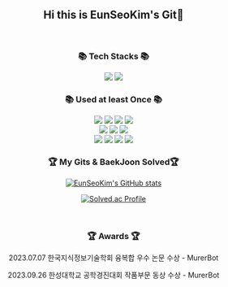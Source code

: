 <div align = "center">
	
<br><br>
  ## Hi this is EunSeoKim's Git👋
<br>

  ### 📚 Tech Stacks 📚
   
  <img src="https://img.shields.io/badge/Python-orange?style=for-the-badge&logoColor=white"> 
  <img src="https://img.shields.io/badge/Java-d1j2v4?style=for-the-badge&logoColor=white"> 

  <br>	

### 📚 Used at least Once  📚

  <img src="https://img.shields.io/badge/c-green?style=for-the-badge&logoColor=white"> 
  <img src="https://img.shields.io/badge/c++-green?style=for-the-badge&logoColor=white"> 
  <img src="https://img.shields.io/badge/kotlin-purple?style=for-the-badge&logoColor=white"> 
  <img src="https://img.shields.io/badge/swift-dd11AB?style=for-the-badge&logoColor=white"> 
  <br>
  <img src="https://img.shields.io/badge/Apache_Tomcat-yellow?style=for-the-badge&logoColor=white"> 
  <img src="https://img.shields.io/badge/Apache_Solr-bb24ca?style=for-the-badge&logoColor=white"> 
  <img src="https://img.shields.io/badge/Elastic_Search-blue?style=for-the-badge&logoColor=white"> 
  <br>
  <img src="https://img.shields.io/badge/mysql-1111AB?style=for-the-badge&logoColor=white"> 
  <img src="https://img.shields.io/badge/MariaDB-22ccAB?style=for-the-badge&logoColor=white"> 
  <img src="https://img.shields.io/badge/Firebase-red?style=for-the-badge&logoColor=white"> 
	<img src="https://img.shields.io/badge/Flask-black?style=for-the-badge&logoColor=white"> 

  

<br>
</div>
<div align = "center">
	
### 🏆 My Gits & BaekJoon Solved🏆	

[![EunSeoKim's GitHub stats](https://github-readme-stats.vercel.app/api?username=daneng4&hide_title=true&show_icons=true&include_all_commits=true&disable_animations=true&theme=vue)](https://github.com/anuraghazra/github-readme-stats)

[![Solved.ac Profile](http://mazassumnida.wtf/api/v2/generate_badge?boj=daneng4)](https://solved.ac/daneng4/)
  
  <br>
</div>
<div align = "center">
	
### 🏆 Awards 🏆

 2023.07.07 한국지식정보기술학회 융복합 우수 논문 수상 - MurerBot
<br>

 2023.09.26 한성대학교 공학경진대회 작품부문 동상 수상 - MurerBot

</div>
